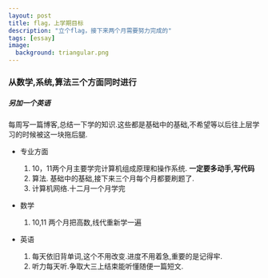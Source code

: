 ```yaml
---
layout: post
title: flag，上学期目标
description: "立个flag，接下来两个月需要努力完成的"
tags: [essay]
image:
  background: triangular.png
---
```


### 从数学,系统,算法三个方面同时进行
##### 另加一个英语
每周写一篇博客,总结一下学的知识.这些都是基础中的基础,不希望等以后往上层学习的时候被这一块拖后腿.

* 专业方面
   1. 10，11两个月主要学完计算机组成原理和操作系统. **一定要多动手,写代码**
   2. 算法. 基础中的基础,接下来三个月每个月都要刷题了.
   3. 计算机网络.十二月一个月学完


* 数学
   1. 10,11 两个月把高数,线代重新学一遍

* 英语
   1. 每天依旧背单词,这个不用改变.进度不用着急,重要的是记得牢.
   2. 听力每天听.争取大三上结束能听懂随便一篇短文.

